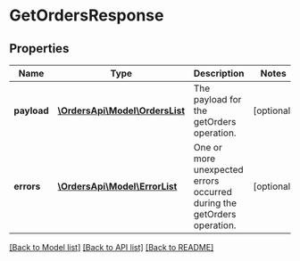 # GetOrdersResponse

## Properties
Name | Type | Description | Notes
------------ | ------------- | ------------- | -------------
**payload** | [**\OrdersApi\Model\OrdersList**](OrdersList.md) | The payload for the getOrders operation. | [optional] 
**errors** | [**\OrdersApi\Model\ErrorList**](ErrorList.md) | One or more unexpected errors occurred during the getOrders operation. | [optional] 

[[Back to Model list]](../README.md#documentation-for-models) [[Back to API list]](../README.md#documentation-for-api-endpoints) [[Back to README]](../README.md)


